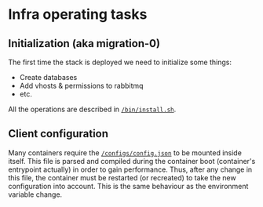 # Infra operating tasks

## Initialization (aka migration-0)

The first time the stack is deployed we need to initialize some things:
- Create databases
- Add vhosts & permissions to rabbitmq
- etc.

All the operations are described in [`/bin/install.sh`](../bin/install.sh).

## Client configuration

Many containers require the [`/configs/config.json`](../configs/config.json) to be mounted inside itself.
This file is parsed and compiled during the container boot (container's entrypoint actually) in order to gain performance.
Thus, after any change in this file, the container must be restarted (or recreated) to take the new configuration into account.
This is the same behaviour as the environment variable change. 
